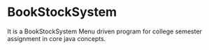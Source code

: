 # BookStockSystem
It is a BookStockSystem Menu driven program for college semester assignment in core java concepts.
